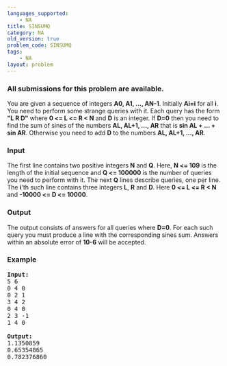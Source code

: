 ```yaml
---
languages_supported:
    - NA
title: SINSUMQ
category: NA
old_version: true
problem_code: SINSUMQ
tags:
    - NA
layout: problem
---
```

###  All submissions for this problem are available. 

 You are given a sequence of integers **A0, A1, ..., AN-1**. Initially **Ai=i** for all **i**. You need to perform some strange queries with it. Each query has the form **"L R D"** where **0 <= L <= R < N** and **D** is an integer. If **D=0** then you need to find the sum of sines of the numbers **AL, AL+1, ..., AR** that is **sin AL + ... + sin AR**. Otherwise you need to add **D** to the numbers **AL, AL+1, ..., AR**.

### Input

 The first line contains two positive integers **N** and **Q**. Here, **N <= 109** is the length of the initial sequence and **Q <= 100000** is the number of queries you need to perform with it. The next **Q** lines describe queries, one per line. The **i**'th such line contains three integers **L**, **R** and **D**. Here **0 <= L <= R < N** and **-10000 <= D <= 10000**.

### Output

 The output consists of answers for all queries where **D=0**. For each such query you must produce a line with the corresponding sines sum. Answers within an absolute error of **10-6** will be accepted.

### Example

<pre>
<b>Input:</b>
5 6
0 4 0
0 2 1
3 4 2
0 4 0
2 3 -1
1 4 0

<b>Output:</b>
1.1350859
0.65354865
0.782376860

</pre>